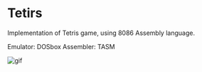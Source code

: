 # Tetirs
Implementation of Tetris game, using 8086 Assembly language.

Emulator: DOSbox
Assembler: TASM



![gif](https://user-images.githubusercontent.com/50865519/155316933-d5b7c3eb-cee7-499a-a16a-74fafde51b38.gif)
